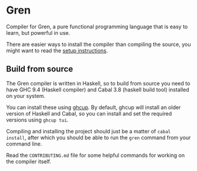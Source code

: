 # Gren

Compiler for Gren, a pure functional programming language that is easy to learn, but powerful in use.

There are easier ways to install the compiler than compiling the source, you might want to read the [setup instructions](https://gren-lang.org/install).

## Build from source

The Gren compiler is written in Haskell, so to build from source you need to have GHC 9.4 (Haskell compiler) and Cabal 3.8 (haskell build tool) installed on your system.

You can install these using [ghcup](https://www.haskell.org/ghcup/). By default, ghcup will install an older version of Haskell and Cabal, so you can install and set the required versions using `ghcup tui`.

Compiling and installing the project should just be a matter of `cabal install`, after which you should be able to run the `gren` command from your command line.

Read the `CONTRIBUTING.md` file for some helpful commands for working on the compiler itself.
